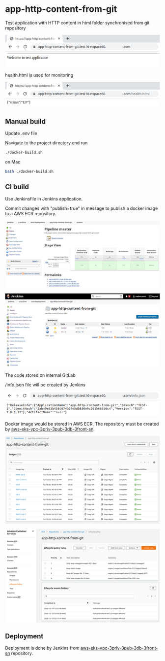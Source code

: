 # app-http-content-from-git

Test application with HTTP content in html folder synchronised from git repository

![index.html](images/20201213-185443-screenshot.png)

health.html is used for monitoring

![health.html](images/20201213-185509-screenshot.png)

## Manual build

Update .env file

Navigate to the project directory end run
```bash
./docker-build.sh
```

on Mac
```bash
bash ./docker-build.sh
```

## CI build

Use Jenkinsfile in Jenkins application.

Commit changes with "publish=true" in message to publish a docker image to a AWS ECR repository.

![Jenkins pipeline](images/20201213-151352-screenshot.png)

![Jenkins multi-branch pipeline](images/20201213-151329-screenshot.png)

The code stored on internal GitLab

/info.json file will be created by Jenkins

![info.json](images/20201213-185544-screenshot.png)

Docker image would be stored in AWS ECR. The repository must be created by [aws-eks-vpc-3priv-3pub-3db-3front-sn](https://github.com/Vadim-Zenin/aws-eks-vpc-3priv-3pub-3db-3front-sn).

![AWS ECR](images/20201213-183519-screenshot.png)

![AWS ECR Lifecycle Policy](images/20201213-151726-screenshot.png)

## Deployment

Deployment is done by Jenkins from [aws-eks-vpc-3priv-3pub-3db-3front-sn](https://github.com/Vadim-Zenin/aws-eks-vpc-3priv-3pub-3db-3front-sn) repository.
